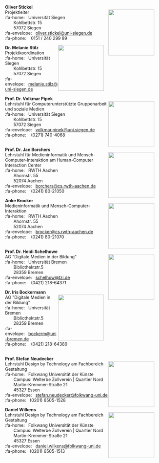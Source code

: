 **Oliver Stickel**  
<img style="float: right; height: 150px; padding-right: 15px;" src="/images/Oliver_Stickel.jpg">
Projektleiter  
:fa-home:&nbsp;&nbsp;&nbsp;Universität Siegen  
&nbsp;&nbsp;&nbsp;&nbsp;&nbsp;&nbsp;&nbsp;Kohlbettstr. 15  
&nbsp;&nbsp;&nbsp;&nbsp;&nbsp;&nbsp;&nbsp;57072 Siegen  
:fa-envelope:&nbsp;&nbsp;&nbsp;[oliver.stickel@uni-siegen.de](mailto:oliver.stickel@uni-siegen.de)  
:fa-phone:&nbsp;&nbsp;&nbsp;&nbsp;0151 / 240 299 89
</br>  

**Dr. Melanie Stilz**
<img style="float: right; height: 150px; padding-right: 15px;" src="/images/M_Stilz-neu-klein-sw.jpg">  
Projektkoordination  
:fa-home:&nbsp;&nbsp;&nbsp;Universität Siegen  
&nbsp;&nbsp;&nbsp;&nbsp;&nbsp;&nbsp;&nbsp;Kohlbettstr. 15  
&nbsp;&nbsp;&nbsp;&nbsp;&nbsp;&nbsp;&nbsp;57072 Siegen  
:fa-envelope:&nbsp;&nbsp;&nbsp;[melanie.stilz@uni-siegen.de](mailto:melanie.stilz@uni-siegen.de)
</br> 

**Prof. Dr. Volkmar Pipek**  
<img style="float: right; height: 150px; padding-right: 15px;" src="/images/Volkmar_Pipek_bw.jpg">
Lehrstuhl für Computerunterstützte Gruppenarbeit und soziale Medien  
:fa-home:&nbsp;&nbsp;&nbsp;Universität Siegen  
&nbsp;&nbsp;&nbsp;&nbsp;&nbsp;&nbsp;&nbsp;Kohlbettstr. 15  
&nbsp;&nbsp;&nbsp;&nbsp;&nbsp;&nbsp;&nbsp;57072 Siegen  
:fa-envelope:&nbsp;&nbsp;&nbsp;[volkmar.pipek@uni.siegen.de](mailto:volkmar.pipek@uni.siegen.de)  
:fa-phone:&nbsp;&nbsp;&nbsp;&nbsp;(0271) 740-4068  
</br>  


**Prof. Dr. Jan Borchers**  
<img style="float: right; height: 150px; padding-right: 15px;" src="/images/Jan_Borchers_bw.jpg">
Lehrstuhl für Medieninformatik und Mensch-Computer-Interaktion am Human-Computer Interaction Center  
:fa-home:&nbsp;&nbsp;&nbsp;RWTH Aachen  
&nbsp;&nbsp;&nbsp;&nbsp;&nbsp;&nbsp;&nbsp;Ahornstr. 55  
&nbsp;&nbsp;&nbsp;&nbsp;&nbsp;&nbsp;&nbsp;52074 Aachen  
:fa-envelope:&nbsp;&nbsp;&nbsp;[borchers@cs.rwth-aachen.de](mailto:borchers@cs.rwth-aachen.de)  
:fa-phone:&nbsp;&nbsp;&nbsp;&nbsp;(0241) 80-21050
</br>

**Anke Brocker**  
<img style="float: right; height: 150px; padding-right: 15px;" src="/images/Anke_Brocker_sw.jpg">
Medieninformatik und Mensch-Computer-Interaktion  
:fa-home:&nbsp;&nbsp;&nbsp;RWTH Aachen  
&nbsp;&nbsp;&nbsp;&nbsp;&nbsp;&nbsp;&nbsp;Ahornstr. 55  
&nbsp;&nbsp;&nbsp;&nbsp;&nbsp;&nbsp;&nbsp;52074 Aachen  
:fa-envelope:&nbsp;&nbsp;&nbsp;[brocker@cs.rwth-aachen.de](mailto:brocker@cs.rwth-aachen.de)  
:fa-phone:&nbsp;&nbsp;&nbsp;&nbsp;(0241) 80-21070  
</br>  


**Prof. Dr. Heidi Schelhowe**  
<img style="float: right; height: 150px; padding-right: 15px;" src="/images/Heidi_Schelhowe_bw.jpg">
AG "Digitale Medien in der Bildung"  
:fa-home:&nbsp;&nbsp;&nbsp;Universität Bremen  
&nbsp;&nbsp;&nbsp;&nbsp;&nbsp;&nbsp;&nbsp;Bibliothektstr.5  
&nbsp;&nbsp;&nbsp;&nbsp;&nbsp;&nbsp;&nbsp;28359 Bremen  
:fa-envelope:&nbsp;&nbsp;&nbsp;[schelhow@tzi.de](mailto:schelhow@tzi.de)  
:fa-phone:&nbsp;&nbsp;&nbsp;&nbsp;(0421) 218-64371
</br>

**Dr. Iris Bockermann**  
<img style="float: right; height: 150px; padding-right: 15px;" src="/images/IrisBockermann_sw.jpg">
AG "Digitale Medien in der Bildung"  
:fa-home:&nbsp;&nbsp;&nbsp;Universität Bremen  
&nbsp;&nbsp;&nbsp;&nbsp;&nbsp;&nbsp;&nbsp;Bibliothektstr.5  
&nbsp;&nbsp;&nbsp;&nbsp;&nbsp;&nbsp;&nbsp;28359 Bremen  
:fa-envelope:&nbsp;&nbsp;&nbsp;[bockerm@uni-bremen.de](mailto:bockerm@uni-bremen.de)  
:fa-phone:&nbsp;&nbsp;&nbsp;&nbsp;(0421) 218-64389  
</br>  


**Prof. Stefan Neudecker**  
<img style="float: right; height: 150px; padding-right: 15px;" src="/images/Stefan_Neudecker.jpg">
Lehrstuhl Design by Technology am Fachbereich Gestaltung  
:fa-home:&nbsp;&nbsp;&nbsp;Folkwang Universität der Künste  
&nbsp;&nbsp;&nbsp;&nbsp;&nbsp;&nbsp;&nbsp;Campus: Welterbe Zollverein | Quartier Nord  
&nbsp;&nbsp;&nbsp;&nbsp;&nbsp;&nbsp;&nbsp;Martin-Kremmer-Straße 21   
&nbsp;&nbsp;&nbsp;&nbsp;&nbsp;&nbsp;&nbsp;45327 Essen  
:fa-envelope:&nbsp;&nbsp;&nbsp;[stefan.neudecker@folkwang-uni.de](mailto:stefan.neudecker@folkwang-uni.de)  
:fa-phone:&nbsp;&nbsp;&nbsp;(0201) 6505-1528
</br>  


**Daniel Wilkens**  
<img style="float: right; height: 150px; padding-right: 15px;" src="/images/Daniel_Wilkens_sw.jpg">
Lehrstuhl Design by Technology am Fachbereich Gestaltung  
:fa-home:&nbsp;&nbsp;&nbsp;Folkwang Universität der Künste  
&nbsp;&nbsp;&nbsp;&nbsp;&nbsp;&nbsp;&nbsp;Campus: Welterbe Zollverein | Quartier Nord  
&nbsp;&nbsp;&nbsp;&nbsp;&nbsp;&nbsp;&nbsp;Martin-Kremmer-Straße 21  
&nbsp;&nbsp;&nbsp;&nbsp;&nbsp;&nbsp;&nbsp;45327 Essen  
:fa-envelope:&nbsp;&nbsp;&nbsp;[daniel.wilkens@folkwang-uni.de](mailto:daniel.wilkens@folkwang-uni.de)    
:fa-phone:&nbsp;&nbsp;&nbsp;(0201) 6505-1513
